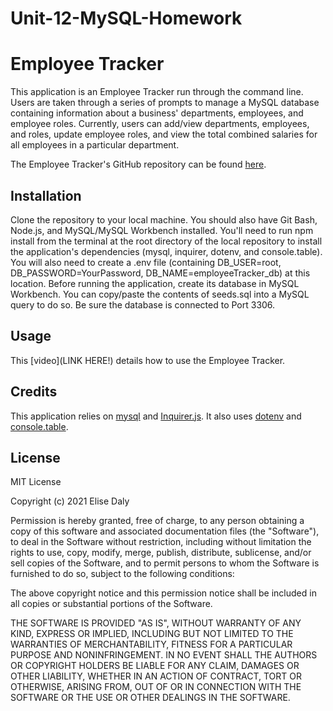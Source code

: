 # Unit-12-MySQL-Homework
# Employee Tracker

This application is an Employee Tracker run through the command line. Users are taken through a series of prompts to manage a MySQL database containing information about a business' departments, employees, and employee roles. Currently, users can add/view departments, employees, and roles, update employee roles, and view the total combined salaries for all employees in a particular department.

The Employee Tracker's GitHub repository can be found [here](https://github.com/elisesamanthadaly/Unit-12-MySQL-Homework).


## Installation
Clone the repository to your local machine. You should also have Git Bash, Node.js, and MySQL/MySQL Workbench installed. You'll need to run npm install from the terminal at the root directory of the local repository to install the application's dependencies (mysql, inquirer, dotenv, and console.table). You will also need to create a .env file (containing DB_USER=root, DB_PASSWORD=YourPassword, DB_NAME=employeeTracker_db) at this location. Before running the application, create its database in MySQL Workbench. You can copy/paste the contents of seeds.sql into a MySQL query to do so. Be sure the database is connected to Port 3306.


## Usage

This [video](LINK HERE!) details how to use the Employee Tracker.


## Credits

This application relies on [mysql](https://www.npmjs.com/package/mysql) and [Inquirer.js](https://www.npmjs.com/package/inquirer). It also uses [dotenv](https://www.npmjs.com/package/dotenv) and [console.table](https://www.npmjs.com/package/console.table).


## License

MIT License

Copyright (c) 2021 Elise Daly

Permission is hereby granted, free of charge, to any person obtaining a copy
of this software and associated documentation files (the "Software"), to deal
in the Software without restriction, including without limitation the rights
to use, copy, modify, merge, publish, distribute, sublicense, and/or sell
copies of the Software, and to permit persons to whom the Software is
furnished to do so, subject to the following conditions:

The above copyright notice and this permission notice shall be included in all
copies or substantial portions of the Software.

THE SOFTWARE IS PROVIDED "AS IS", WITHOUT WARRANTY OF ANY KIND, EXPRESS OR
IMPLIED, INCLUDING BUT NOT LIMITED TO THE WARRANTIES OF MERCHANTABILITY,
FITNESS FOR A PARTICULAR PURPOSE AND NONINFRINGEMENT. IN NO EVENT SHALL THE
AUTHORS OR COPYRIGHT HOLDERS BE LIABLE FOR ANY CLAIM, DAMAGES OR OTHER
LIABILITY, WHETHER IN AN ACTION OF CONTRACT, TORT OR OTHERWISE, ARISING FROM,
OUT OF OR IN CONNECTION WITH THE SOFTWARE OR THE USE OR OTHER DEALINGS IN THE
SOFTWARE.